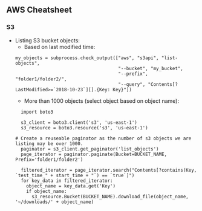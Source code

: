 ## AWS Cheatsheet

### S3
- Listing S3 bucket objects:
  - Based on last modified time:
  ```
  my_objects = subprocess.check_output(["aws", "s3api", "list-objects", 
                                        "--bucket", "my_bucket", 
                                        "--prefix", "folder1/folder2/",
                                        "--query", "Contents[?LastModified>=`2018-10-23`][].{Key: Key}"])
  ```
  - More than 1000 objects (select object based on object name):
  ```
    import boto3
    
    s3_client = boto3.client('s3', 'us-east-1')
    s3_resource = boto3.resource('s3', 'us-east-1')
    
  # Create a reuseable paginator as the number of s3 objects we are listing may be over 1000.
    paginator = s3_client.get_paginator('list_objects')
    page_iterator = paginator.paginate(Bucket=BUCKET_NAME, Prefix='folder1/folder2')

    filtered_iterator = page_iterator.search("Contents[?contains(Key, `test_time_" + start_time + "`) == `true`]")
    for key_data in filtered_iterator:
      object_name = key_data.get('Key')
      if object_name:
        s3_resource.Bucket(BUCKET_NAME).download_file(object_name, '~/downloads/' + object_name)

    
    
    ```
